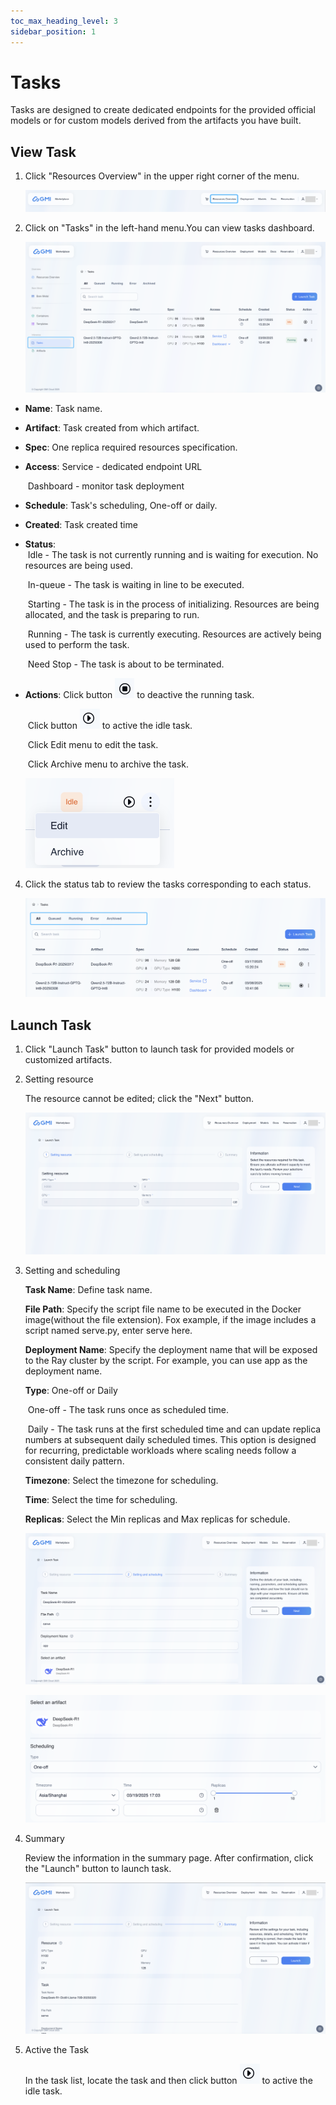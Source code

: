 ```yaml
---
toc_max_heading_level: 3
sidebar_position: 1
---
```


# Tasks
Tasks are designed to create dedicated endpoints for the provided official models or for custom models derived from the artifacts you have built.

## View Task
1. Click "Resources Overview" in the upper right corner of the menu.

   ![image-20250320142338452](/assets/image-20250320142338452.png)

2. Click on "Tasks" in the left-hand menu.You can view tasks dashboard.

   ![image-20250320142756262](/assets/image-20250320142756262.png)

- **Name**: Task name.

- **Artifact**: Task created from which artifact.

- **Spec**: One replica required resources specification. 

- **Access**: Service - dedicated endpoint URL

  ​        Dashboard - monitor task deployment

- **Schedule**: Task's scheduling, One-off or daily.

- **Created**: Task created time

- **Status**:  <br>
  ​           Idle -  The task is not currently running and is waiting for execution. No resources are being used.

  ​           In-queue - The task is waiting in line to be executed. 

  ​           Starting - The task is in the process of initializing. Resources are being allocated, and the task is preparing to run.               

  ​           Running -  The task is currently executing. Resources are actively being used to perform the task.

  ​           Need Stop - The task is about to be terminated.

- **Actions**:  Click button <img src="/assets/image-20250320144748075.png" alt="image-20250320144748075" style="zoom:50%;" /> to deactive the running task.

  ​                 Click button <img src="/assets/image-20250320145006225.png" alt="image-20250320145006225" style="zoom:50%;" />  to active the idle task.

  ​                 Click Edit menu to edit the task.

  ​                 Click Archive menu to archive the task.

  ​                 <img src="/assets/image-20250320145128252.png" alt="image-20250320145128252" style="zoom:50%;" />

4. Click the status tab to review the tasks corresponding to each status.

   ![image-20250320145346198](/assets/image-20250320145346198.png)



## Launch Task

1. Click "Launch Task" button to launch task for provided models or customized artifacts.

2. Setting resource

   The resource cannot be edited; click the "Next" button.

   ![image-20250319164015889](/assets/image-20250319164015889.png)

3. Setting and scheduling

   **Task Name**: Define task name.

   **File Path**: Specify the script file name to be executed in the Docker image(without the file extension). Fox example, if the image includes a script named serve.py, enter serve here.

   **Deployment Name**: Specify the deployment name that will be exposed to the Ray cluster by the script. For example, you can use app as the deployment name.

   **Type**: One-off or Daily

   ​          One-off - The task runs once as scheduled time.

   ​          Daily - The task runs at the first scheduled time and can update replica numbers at subsequent daily scheduled times.           This option is designed for recurring, predictable workloads where scaling needs follow a consistent daily pattern.

   **Timezone**: Select the timezone for scheduling.

   **Time**: Select the time for scheduling.

   **Replicas**: Select the Min replicas and Max replicas for schedule.

   ![image-20250319164338359](/assets/image-20250319164338359.png)

   ![image-20250319165448700](/assets/image-20250319165448700.png)

4. Summary

   Review the information in the summary page.  After confirmation, click the "Launch" button to launch task. 

   ![image-20250320145850395](/assets/image-20250320145850395.png)

5. Active the Task

   In the task list, locate the task and then click button <img src="/assets/image-20250320145006225.png" alt="image-20250320145006225" style="zoom:50%;" />  to active the idle task.

   

   





 

 



